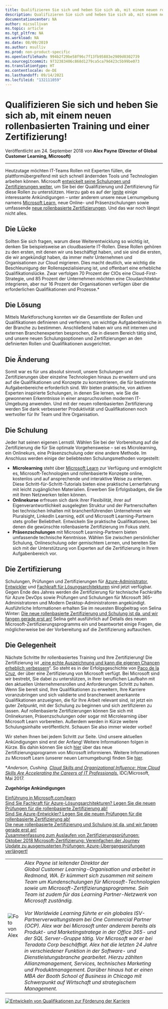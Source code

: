 ```yaml
---
title: Qualifizieren Sie sich und heben Sie sich ab, mit einem neuen rollenbasierten Training und einer Zertifizierung! | Microsoft-Dokumentation
description: Qualifizieren Sie sich und heben Sie sich ab, mit einem neuen rollenbasierten Training und einer Zertifizierung!
documentationcenter: NA
author: micsullivan
ms.topic: article
ms.tgt_pltfrm: NA
ms.workload: NA
ms.date: 08/09/2019
ms.author: msulliv
ms.prod: non-product-specific
ms.openlocfilehash: 994b2f29be58f96c7f13fb95883e2909d0302739
ms.sourcegitcommit: 9732383406c868d1279ca5ca79d423c5b99be073
ms.translationtype: HT
ms.contentlocale: de-DE
ms.lasthandoff: 09/14/2021
ms.locfileid: "132111059"
---
```

# <a name="skill-up-and-stand-out-with-new-role-based-training-and-certification"></a>Qualifizieren Sie sich und heben Sie sich ab, mit einem neuen rollenbasierten Training und einer Zertifizierung!

Veröffentlicht am 24. September 2018 von **Alex Payne (Director of Global Customer Learning, Microsoft)**

___

Heutzutage möchten IT-Teams Rollen mit Experten füllen, die plattformübergreifend mit sich schnell ändernden Tools und Technologien arbeiten können. Microsoft [entwickelt seine Schulungen und Zertifizierungen weiter](https://www.microsoft.com/en-us/learning/community-blog-post.aspx?BlogId=8&Id=375159), um Sie bei der Qualifizierung und Zertifizierung für diese Rollen zu unterstützen. Hierzu gab es auf der [Ignite](https://www.microsoft.com/en-us/ignite) einige interessante Ankündigungen – unter anderem unsere neue Lernumgebung namens [Microsoft Learn](https://docs.microsoft.com/teamblog/introducing-ms-learn), neue Online- und Präsenzschulungen sowie umfassende [neue rollenbasierte Zertifizierungen](https://www.microsoft.com/learning/browse-new-certification.aspx). Und das war noch längst nicht alles.

## <a name="the-gap"></a>Die Lücke

Sollten Sie sich fragen, warum diese Weiterentwicklung so wichtig ist, denken Sie beispielsweise an cloudbasierte IT-Rollen. Diese Rollen gehören zu den ersten, mit denen wir uns beschäftigt haben, und sie sind die ersten, die wir angekündigt haben, da immer mehr Unternehmen und Organisationen zur Cloud migrieren. Dies macht deutlich, wie wichtig die Beschleunigung der Rollenspezialisierung ist, und offenbart eine erhebliche Qualifikationslücke. Zwar verfolgen 70 Prozent der CIOs eine Cloud-First-Strategie, und 85 Prozent der Unternehmen möchten eine Cloudarchitektur integrieren, aber nur 16 Prozent der Organisationen verfügen über die erforderlichen Qualifikationen und Prozesse.*

## <a name="the-solution"></a>Die Lösung

Mittels Marktforschung konnten wir die Gesamtliste der Rollen und Qualifikationen definieren und verfeinern, um wichtige Aufgabenbereiche in der Branche zu bestimmen. Anschließend haben wir uns mit internen und externen Branchenexperten besprochen, die in diesem Bereich tätig sind, und unsere neuen Schulungsoptionen und Zertifizierungen an den definierten Rollen und Qualifikationen ausgerichtet.

## <a name="the-change"></a>Die Änderung

Somit war es für uns absolut sinnvoll, unsere Schulungen und Zertifizierungen über einzelne Technologien hinaus zu erweitern und uns auf die Qualifikationen und Konzepte zu konzentrieren, die für bestimmte Aufgabenbereiche erforderlich sind. Wir bieten praktische, von aktiven Experten inspirierte Schulungen, in denen Sie lernen, wie Sie die gewonnenen Erkenntnisse in einer anspruchsvollen modernen IT-Umgebung anwenden. Und mit der neuen rollenbasierten Zertifizierung werden Sie dank verbesserter Produktivität und Qualifikationen noch wertvoller für Ihr Team und Ihre Organisation.

## <a name="the-training"></a>Die Schulung

Jeder hat seinen eigenen Lernstil. Wählen Sie bei der Vorbereitung auf die Zertifizierung die für Sie optimale Vorgehensweise – sei es Microlearning, ein Onlinekurs, eine Präsenzschulung oder eine andere Methode. Im Anschluss werden einige der beliebtesten Schulungsmethoden vorgestellt:

- **Microlearning** steht über [Microsoft Learn](https://www.microsoft.com/learn) zur Verfügung und ermöglicht es, Microsoft-Technologien und rollenbasierte Konzepte online, kostenlos und auf ansprechende und interaktive Weise zu erlernen. Diese Schritt-für-Schritt-Tutorials bieten eine praktische Lernerfahrung mit leicht zugänglichen Materialien. Erwerben Sie Erfolgsbadges, die Sie mit Ihren Netzwerken teilen können.
- **Onlinekurse** erfreuen sich dank ihrer Flexibilität, ihrer auf Eigenverantwortlichkeit ausgelegten Struktur und der Partnerschaften bei technischen Inhalten mit branchenführenden Unternehmen wie Pluralsight, LinkedIn Learning, edX und Microsoft Learning-Partnern stets großer Beliebtheit. Entwickeln Sie praktische Qualifikationen, bei denen die gewünschte rollenbasierte Zertifizierung im Fokus steht.
- **Präsenzschulungen** mit Microsoft Learning-Partnern bieten umfassende technische Kenntnisse. Wählen Sie zwischen persönlicher Schulung, Onlineschulung oder gemischtem Lernen, und bereiten Sie sich mit der Unterstützung von Experten auf die Zertifizierung in Ihrem Aufgabenbereich vor.

## <a name="the-certification"></a>Die Zertifizierung

Schulungen, Prüfungen und Zertifizierungen für [Azure-Administrator](https://www.microsoft.com/learning/azure-administrator.aspx), [Entwickler](https://www.microsoft.com/learning/azure-developer.aspx) und [Fachkraft für Lösungsarchitekturen](https://www.microsoft.com/learning/azure-solutions-architect.aspx) sind jetzt verfügbar. Gegen Ende des Jahres werden die Zertifizierung für technische Fachkräfte für Azure DevOps sowie Prüfungen und Schulungen für Microsoft 365-Administratoren und Modern Desktop-Administratoren angekündigt. Ausführliche Informationen erhalten Sie im neuesten Blogbeitrag von Selina Winter: [Die neue rollenbasierte Zertifizierung und Schulung ist da, und wir fangen gerade erst an!](https://www.microsoft.com/en-us/learning/community-blog-post.aspx?BlogId=8&Id=375159) Selina geht ausführlich auf Details des neuen Microsoft-Zertifizierungsprogramms ein und beantwortet einige Fragen, die möglicherweise bei der Vorbereitung auf die Zertifizierung auftauchen.

## <a name="the-opportunity"></a>Die Gelegenheit

Nächste Schritte Ihr rollenbasiertes Training und Ihre Zertifizierung! Die Zertifizierung ist „[eine echte Auszeichnung und kann die eigenen Chancen erheblich verbessern](https://www.microsoft.com/learning/success-stories.aspx)“. So steht es in der Erfolgsgeschichte von [Paco de la Cruz](https://pacodelacruzag.wordpress.com/), der über eine Zertifizierung von Microsoft verfügt. Bei Microsoft sind wir bestrebt, Sie dabei zu unterstützen, in Ihrer beruflichen Laufbahn mit den aktuellen Unternehmensrollen und Anforderungen Schritt zu halten. Wenn Sie bereit sind, Ihre Qualifikationen zu erweitern, Ihre Karriere voranzubringen und sich validierte und branchenweit anerkannte Qualifikationen anzueignen, die für Ihre Arbeit relevant sind, ist jetzt ein guter Zeitpunkt, mit der Schulung zu beginnen und sich zertifizieren zu lassen.  Auf rollenbasierte Zertifizierungen können Sie sich mit Onlinekursen, Präsenzschulungen oder sogar mit Microlearning über Microsoft Learn vorbereiten. Außerdem werden in Kürze weitere Schulungsinhalte veröffentlicht. Schauen Sie also immer wieder vorbei!

Wir stehen Ihnen bei jedem Schritt zur Seite. Und unsere aktuellen Ankündigungen sind erst der Anfang! Weitere Informationen folgen in Kürze. Bis dahin können Sie sich [hier](https://aka.ms/rolebasedcert) über das neue Zertifizierungsprogramm von Microsoft informieren. Weitere Informationen zu Microsoft Learn (unserer neuen Lernumgebung) finden Sie [hier](https://docs.microsoft.com/teamblog/introducing-ms-learn).

**Anderson, Cushing. [Cloud Skills and Organizational Influence: How Cloud Skills Are Accelerating the Careers of IT Professionals.](https://download.microsoft.com/download/C/3/0/C3068200-2F9B-4D8D-BF5D-32E1F7ED669A/IDC_Microsoft_How_Cloud_Skills_Are_Accelerating_IT_Pro_Careers_May_2017.pdf)* IDC/Microsoft, Mai 2017.

**Zugehörige Ankündigungen**

[Einführung in Microsoft.com/learn](https://docs.microsoft.com/teamblog/introducing-ms-learn)  
[Sind Sie Fachkraft für Azure-Lösungsarchitekturen? Legen Sie die neuen Prüfungen für die rollenbasierte Zertifizierung ab!](https://www.microsoft.com/en-us/learning/community-blog-post.aspx?BlogId=8&Id=375157)  
[Sind Sie Azure-Entwickler? Legen Sie die neuen Prüfungen für die rollenbasierte Zertifizierung ab!](https://www.microsoft.com/en-us/learning/community-blog-post.aspx?BlogId=8&Id=375155)  
[Die neue rollenbasierte Zertifizierung und Schulung ist da, und wir fangen gerade erst an!](https://www.microsoft.com/en-us/learning/community-blog-post.aspx?BlogId=8&Id=375159)  
[Zusammenfassung zum Auslaufen von Zertifizierungsprüfungen: Oktober 2018 ](https://www.microsoft.com/en-us/learning/community-blog-post.aspx?BlogId=8&Id=375158)[Microsoft-Zertifizierung: Vereinfachen der Journey](https://www.microsoft.com/en-us/learning/community-blog-post.aspx?BlogId=8&Id=375164)  
[Update zu ausgemusterten Prüfungen: Azure-Übergangsprüfungen verlängert!](https://www.microsoft.com/en-us/learning/community-blog-post.aspx?BlogId=8&Id=375172)

| | |
| --- | --- |
| ![Foto von Alex](images/alexheadshot-375200.png) | *Alex Payne ist leitender Direktor der Global Customer Learning-Organisation und arbeitet in Redmond, WA. Er kümmert sich zusammen mit seinem Team um Kundenschulungen für Microsoft-Technologien sowie um Microsoft-Zertifizierungsprogramme. Sein Team ist zudem für das Learning Partner-Netzwerk von Microsoft zuständig.<br/><br/>Vor Worldwide Learning führte er ein globales ISV-Partnerverwaltungsteam bei One Commercial Partner (OCP). Alex war bei Microsoft unter anderem bereits als Produkt- und Marketingstratege in der Office 365- und der SQL Server-Gruppe tätig. Vor Microsoft war er bei Teradata Corp beschäftigt. Alex hat die letzten 24 Jahre in verschiedener Funktion in der Software- und Dienstleistungsbranche gearbeitet. Hierzu zählten Allianzmanagement, Services, technisches Marketing und Produktmanagement. Darüber hinaus hat er einen MBA der Booth School of Business in Chicago mit Schwerpunkt auf Wirtschaft und strategischem Management.* |

[![Entwickeln von Qualifikationen zur Förderung der Karriere](images/microsoft-certified-banner.png)](https://www.microsoft.com/learning/azure-training-certification.aspx?WT.icid=mva_bnr_lexawareness_usen_asi_rightrail_oct2017)
